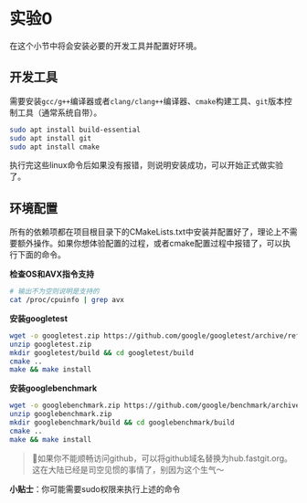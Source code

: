 # 实验0

在这个小节中将会安装必要的开发工具并配置好环境。

## 开发工具

需要安装`gcc/g++`编译器或者`clang/clang++`编译器、`cmake`构建工具、`git`版本控制工具（通常系统自带）。

```bash
sudo apt install build-essential
sudo apt install git
sudo apt install cmake
```

执行完这些linux命令后如果没有报错，则说明安装成功，可以开始正式做实验了。

## 环境配置
所有的依赖项都在项目根目录下的CMakeLists.txt中安装并配置好了，理论上不需要额外操作。如果你想体验配置的过程，或者cmake配置过程中报错了，可以执行下面的命令。

**检查OS和AVX指令支持**

```bash
# 输出不为空则说明是支持的
cat /proc/cpuinfo | grep avx
```

**安装googletest**
```bash
wget -o googletest.zip https://github.com/google/googletest/archive/refs/tags/release-1.11.0.zip
unzip googletest.zip
mkdir googletest/build && cd googletest/build
cmake ..
make && make install
```

**安装googlebenchmark**
```bash
wget -o googlebenchmark.zip https://github.com/google/benchmark/archive/refs/tags/v1.6.1.zip
unzip googlebenchmark.zip
mkdir googlebenchmark/build && cd googlebenchmark/build
cmake ..
make && make install
```

> 🌟如果你不能顺畅访问github，可以将github域名替换为hub.fastgit.org。这在大陆已经是司空见惯的事情了，别因为这个生气～

**小贴士**：你可能需要sudo权限来执行上述的命令
